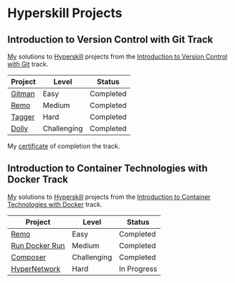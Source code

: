 # Hyperskill Projects

## Introduction to Version Control with Git Track

[My](https://hyperskill.org/profile/7889902) solutions to [Hyperskill](https://hyperskill.org) projects from the [Introduction to Version Control with Git](https://hyperskill.org/tracks/48) track.

| Project               | Level       | Status    |
| --------------------- | ----------- | --------- |
| [Gitman](./01_gitman) | Easy        | Completed |
| [Remo](./02_remo)     | Medium      | Completed |
| [Tagger](./03_tagger) | Hard        | Completed |
| [Dolly](./04_dolly)   | Challenging | Completed |

My [certificate](https://hyperskill.org/certificates/077a5c98-8f79-42eb-b6b8-61dc6ddfb6b7.pdf) of completion the track.

## Introduction to Container Technologies with Docker Track

[My](https://hyperskill.org/profile/7889902) solutions to [Hyperskill](https://hyperskill.org) projects from the [Introduction to Container Technologies with Docker](https://hyperskill.org/tracks/64) track.

| Project                               | Level       | Status      |
| ------------------------------------- | ----------- | ----------- |
| [Remo](./02_remo)                     | Easy        | Completed   |
| [Run Docker Run](./05_run_docker_run) | Medium      | Completed   |
| [Composer](./06_composer)             | Challenging | Completed   |
| [HyperNetwork](./07_hyper_network)    | Hard        | In Progress |
